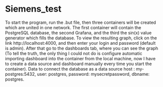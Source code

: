 # Siemens_test
To start the program, run the .but file, then three containers will be created which are united in one network. The first container will contain the PostgreSQL database, the second Grafana, and the third the sin(x) value generator which fills the database. To view the resulting graph, click on the link http://localhost:4000, and then enter your login and password (default is admin). After that go to the dashboards tab, where you can see the graph (To tell the truth, the only thing I could not do is configure automatic importing dashboard into the container from the local machine, now I have to create a data source and dashboard manually every time you start the container). Data to connect the database as a data source host : my-postgres:5432, user: postgres, password: mysecretpassword, dbname: postgres.